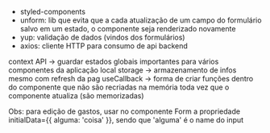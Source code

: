 - styled-components
- unform: lib que evita que a cada atualização de um campo do formulário salvo em um estado, o componente seja renderizado novamente
- yup: validação de dados (vindos dos formulários)
- axios: cliente HTTP para consumo de api backend

context API -> guardar estados globais importantes para vários componentes da aplicação
local storage -> armazenamento de infos mesmo com refresh da pag
useCallback -> forma de criar funções dentro do componente que não são recriadas na memória toda vez que o componente atualiza (são memorizadas)

Obs: para edição de gastos, usar no componente Form a propriedade initialData={{ alguma: 'coisa' }}, sendo que 'alguma' é o name do input